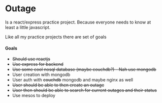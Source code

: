 # Outage
Is a react/express practice project. Because everyone needs to know at least a little javascript.

Like all my practice projects there are set of goals
#### Goals
* ~~Should use reactjs~~
* ~~Use express for backend~~
* ~~Use some cool nosql database (maybe couchdb?) - Nah use mongodb~~
* User creation with mongodb
* User auth with ~~couchdb~~ mongodb and maybe nginx as well
* ~~User should be able to then create an outage~~
* ~~User then should be able to search for current outages and their status~~
* Use mesos to deploy

